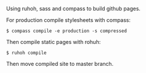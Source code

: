 Using ruhoh, sass and compass to build github pages.

For production compile stylesheets with compass:

    $ compass compile -e production -s compressed

Then compile static pages with rohuh:

    $ ruhoh compile

Then move compiled site to master branch.
